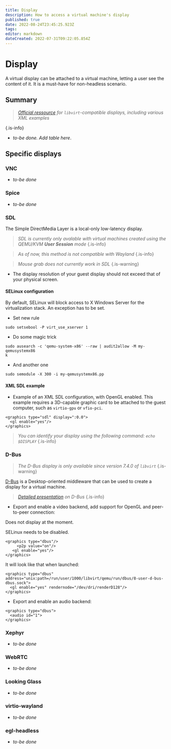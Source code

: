 ```yaml
---
title: Display
description: How to access a virtual machine's display
published: true
date: 2022-08-24T23:45:25.923Z
tags: 
editor: markdown
dateCreated: 2022-07-31T09:22:05.854Z
---
```


# Display

A virtual display can be attached to a virtual machine, letting a user see the content of it. It is a must-have for non-headless scenario.


## Summary

> *[Official ressource](https://libvirt.org/formatdomain.html#graphical-framebuffers) for `libvirt`-compatible displays, including various XML examples*
> 
{.is-info}

* *to-be done. Add table here*.

## Specific displays

### VNC

* *to-be done*

### Spice

* *to-be done*

### SDL

The Simple DirectMedia Layer is a local-only low-latency display. 

> *SDL is currently only avalable with virtual machines created using the QEMU/KVM **User Session** mode*
{.is-info}

> *As of now, this method is not compatible with Wayland* {.is-info}

> *Mouse grab does not currently work in SDL*
{.is-warning}

* The display resolution of your guest display should not exceed that of your physical screen.


#### SELinux configuration

By default, SELinux will block access to X Windows Server for the virtualization stack. An exception has to be set.

* Set new rule

```
sudo setsebool -P virt_use_xserver 1
```

* Do some magic trick 

```
sudo ausearch -c 'qemu-system-x86' --raw | audit2allow -M my-qemusystemx86
k
```

* And another one

```
sudo semodule -X 300 -i my-qemusystemx86.pp
```

#### XML SDL example

* Example of an XML SDL configuration, with OpenGL enabled. This example requires a 3D-capable graphic card to be attached to the guest computer, such as ``virtio-gpu`` or ``vfio-pci``.

```
<graphics type="sdl" display=":0.0">
  <gl enable="yes"/>
</graphics>
```

> *You can identify your display using the following command: `echo $DISPLAY`*
{.is-info}

### D-Bus

> *The D-Bus display is only available since version 7.4.0 of *`libvirt`**
{.is-warning}

[D-Bus](https://www.freedesktop.org/wiki/Software/dbus/) is a  Desktop-oriented middleware that can be used to create a display for a virtual machine.  

> *[Detailed presentation](https://bootlin.com/pub/conferences/2016/meetup/dbus/josserand-dbus-meetup.pdf) on D-Bus*
{.is-info}

* Export and enable a video backend, add support for OpenGL and peer-to-peer connection:

Does not display at the moment. 

SELinux needs to be disabled.

```
<graphics type="dbus"/>
	 <p2p value="on"/>
   <gl enable="yes"/>
</graphics>
```

It will look like that when launched: 

```
<graphics type="dbus" address="unix:path=/run/user/1000/libvirt/qemu/run/dbus/8-user-d-bus-dbus.sock">
  <gl enable="yes" rendernode="/dev/dri/renderD128"/>
</graphics>
```


* Export and enable an audio backend:

```
<graphics type="dbus">
  <audio id="1">
</graphics>
``` 


### Xephyr

* *to-be done*

### WebRTC

* *to-be done*

### Looking Glass

* *to-be done*

### virtio-wayland

* *to-be done*

### egl-headless

* *to-be done*



